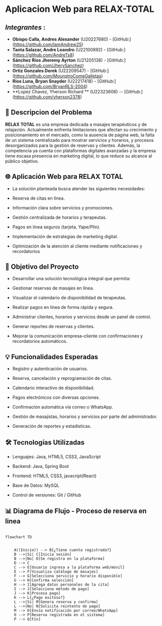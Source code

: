 # Aplicacion Web para RELAX-TOTAL
## _Integrantes_ :

- **Obispo Calla, Andres Alexander** (U20227680) - [GitHub:] (https://github.com/IamAndrew25)
- **Tanta Salazar, Andre Leandro** (U22100892) - [GitHub:] (https://github.com/AndreTs8)
- **Sánchez Ríos Jheremy Ayrton** (U21205138) - [GitHub:] (https://github.com/JherySanchez)
- **Ortiz Gonzales Derek** (U22209547) - [GitHub:] (https://github.com/MounstroComeGalletas)
- **Rios Luna, Bryan Snayder**  (U22217418) - [GitHub:] (https://github.com/BryanRLS-2004)
- **Lopez Chavez, Yherson Richard ** (U22323606) -- [GitHub:] (https://github.com/yherson2378)


## 📝 Descripcion del Problema

**RELAX TOTAL** es una empresa dedicada a masajes terapéuticos y de relajación. Actualmente enfrenta limitaciones que afectan su crecimiento y posicionamiento en el mercado, como la ausencia de página web, la falta de un sistema centralizado para mostrar servicios y horarios, y procesos desorganizados para la gestión de reservas y clientes. Además, la competencia ya cuenta con plataformas digitales avanzadas y la empresa tiene escasa presencia en marketing digital, lo que reduce su alcance al público objetivo.

## 🌐 Aplicación Web para RELAX TOTAL

* La solución planteada busca atender las siguientes necesidades:

* Reserva de citas en línea.

* Información clara sobre servicios y promociones.

* Gestión centralizada de horarios y terapeutas.

* Pagos en línea seguros (tarjeta, Yape/Plin).

* Implementación de estrategias de marketing digital.

* Optimización de la atención al cliente mediante notificaciones y recordatorios

## 🎯 Objetivo del Proyecto

- Desarrollar una solución tecnológica integral que permita:

- Gestionar reservas de masajes en línea.

- Visualizar el calendario de disponibilidad de terapeutas.

- Realizar pagos en línea de forma rápida y segura.

- Administrar clientes, horarios y servicios desde un panel de control.

- Generar reportes de reservas y clientes.

- Mejorar la comunicación empresa–cliente con confirmaciones y recordatorios automáticos.

## 💡 Funcionalidades Esperadas

- Registro y autenticación de usuarios.

- Reserva, cancelación y reprogramación de citas.

- Calendario interactivo de disponibilidad.

- Pagos electrónicos con diversas opciones.

- Confirmación automática vía correo o WhatsApp.

- Gestión de masajistas, horarios y servicios por parte del administrador.

- Generación de reportes y estadísticas.

## 🛠️ Tecnologías Utilizadas

- Lenguajes: Java, HTML5, CSS3, JavaScript

- Backend: Java, Spring Boot

- Frontend: HTML5, CSS3, javacript(React)

- Base de Datos: MySQL

- Control de versiones: Git / GitHub

## 📊 Diagrama de Flujo  - Proceso de reserva en linea

```mermaid

flowchart TD

   
    A((Inicio)) --> B{¿Tiene cuenta registrada?}
    B -->|Sí| C[Inicia sesión]
    B -->|No| D[Se registra en la plataforma]
    D --> C
    C --> E[Usuario ingresa a la plataforma web/móvil]
    E --> F[Visualiza catálogo de masajes]
    F --> G[Selecciona servicio y horario disponible]
    G --> H[Confirma selección]
    H --> I[Agrega datos personales de la cita]
    I --> J[Selecciona método de pago]
    J --> K[Procesa pago]
    K --> L{¿Pago exitoso?}
    L -->|Sí| M[Genera reserva y confirma]
    L -->|No| N[Solicita reintento de pago]
    M --> O[Envía notificación por correo/WhatsApp]
    O --> P[Reserva registrada en el sistema]
    P --> Q[Fin]












